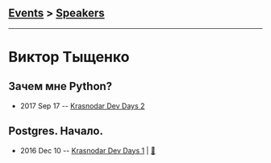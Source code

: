 ## [Events](../README.md) > [Speakers](../speakers.md)
---

# Виктор Тыщенко

## Зачем мне Python?
- 2017 Sep 17 -- [Krasnodar Dev Days 2](https://www.youtube.com/watch?v=siwYji8MMw0)    
## Postgres. Начало.
- 2016 Dec 10 -- [Krasnodar Dev Days 1](https://www.youtube.com/watch?v=-RUY8GezHvI)  | [:notebook:](https://www.slideshare.net/TyVikZero/postgres-70057427)  
